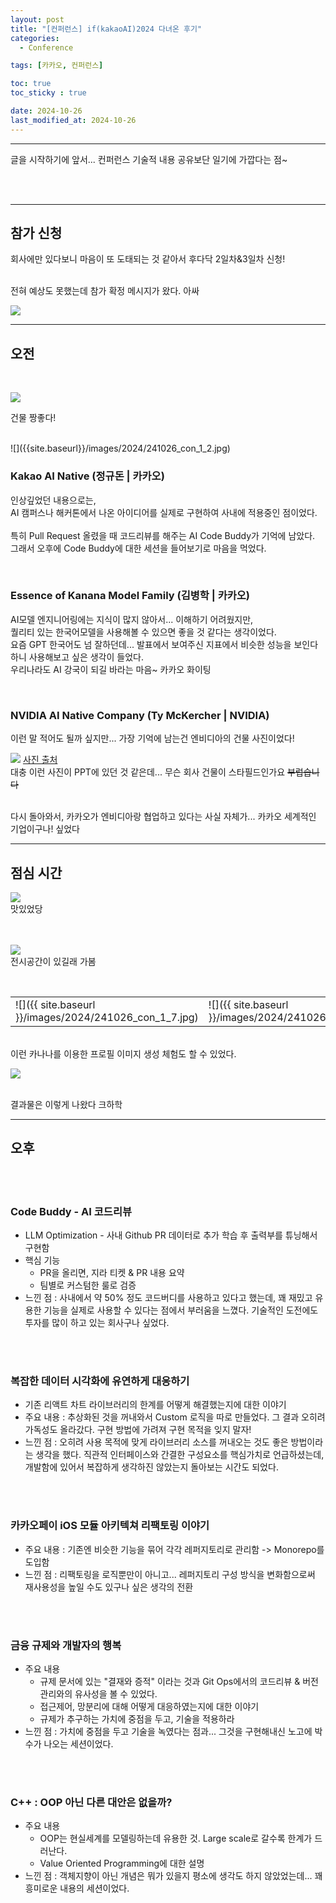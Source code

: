 ```yaml
---
layout: post
title: "[컨퍼런스] if(kakaoAI)2024 다녀온 후기"
categories: 
  - Conference

tags: [카카오, 컨퍼런스]

toc: true
toc_sticky : true

date: 2024-10-26
last_modified_at: 2024-10-26
---
```





---
글을 시작하기에 앞서... 컨퍼런스 기술적 내용 공유보단 일기에 가깝다는 점~

<br /><br />
 

---
## 참가 신청

회사에만 있다보니 마음이 또 도태되는 것 같아서 후다닥 2일차&3일차 신청! <br>

<br>
전혀 예상도 못했는데 참가 확정 메시지가 왔다. 아싸

![]({{site.baseurl}}/images/2024/241026_con_1_1.png)


---
## 오전

<br>

![]({{site.baseurl}}/images/2024/241026_con_1_6.jpg)
<br>

건물 짱좋다!

<br>
![]({{site.baseurl}}/images/2024/241026_con_1_2.jpg)

### Kakao AI Native (정규돈 | 카카오)
인상깊었던 내용으로는, <br>
AI 캠퍼스나 해커톤에서 나온 아이디어를 실제로 구현하여 사내에 적용중인 점이었다. <br>
<br>
특히 Pull Request 올렸을 때 코드리뷰를 해주는 AI Code Buddy가 기억에 남았다. <br>
그래서 오후에 Code Buddy에 대한 세션을 들어보기로 마음을 먹었다. <br>

<br>

### Essence of Kanana Model Family (김병학 | 카카오)
AI모델 엔지니어링에는 지식이 많지 않아서... 이해하기 어려웠지만, <br>
퀄리티 있는 한국어모델을 사용해볼 수 있으면 좋을 것 같다는 생각이었다. <br>
요즘 GPT 한국어도 넘 잘하던데... 발표에서 보여주신 지표에서 비슷한 성능을 보인다 하니 사용해보고 싶은 생각이 들었다. <br>
우리나라도 AI 강국이 되길 바라는 마음~ 카카오 화이팅


<br>

### NVIDIA AI Native Company (Ty McKercher | NVIDIA)
이런 말 적어도 될까 싶지만... 가장 기억에 남는건 엔비디아의 건물 사진이었다! <br>


![]({{site.baseurl}}/images/2024/241026_con_1_3.jpg)
[사진 출처](https://www.tomshardware.com/news/nvidia-shares-first-look-inside-massive-new-voyager-building) 
<br>
대충 이런 사진이 PPT에 있던 것 같은데... 무슨 회사 건물이 스타필드인가요 ~~부럽습니다~~

<br>
다시 돌아와서, 카카오가 엔비디아랑 협업하고 있다는 사실 자체가... 카카오 세계적인 기업이구나! 싶었다

---
## 점심 시간
![]({{site.baseurl}}/images/2024/241026_con_1_4.jpg)
<br>
맛있었당

<br><br>
![]({{site.baseurl}}/images/2024/241026_con_1_5.jpg)
<br>
전시공간이 있길래 가봄

<br>

|  |  |
|----------|----------|
| ![]({{ site.baseurl }}/images/2024/241026_con_1_7.jpg) | ![]({{ site.baseurl }}/images/2024/241026_con_1_8.jpg) |



<br>
이런 카나나를 이용한 프로필 이미지 생성 체험도 할 수 있었다.

![]({{site.baseurl}}/images/2024/241026_con_1_9.jpg)

<br> 
결과물은 이렇게 나왔다 크하학


---
## 오후

<br><br>
### Code Buddy - AI 코드리뷰
- LLM Optimization - 사내 Github PR 데이터로 추가 학습 후 출력부를 튜닝해서 구현함
- 핵심 기능
  - PR을 올리면, 지라 티켓 & PR 내용 요약
  - 팀별로 커스텀한 룰로 검증
- 느낀 점 : 사내에서 약 50% 정도 코드버디를 사용하고 있다고 했는데, 꽤 재밌고 유용한 기능을 실제로 사용할 수 있다는 점에서 부러움을 느꼈다. 
  기술적인 도전에도 투자를 많이 하고 있는 회사구나 싶었다.

<br><br>
### 복잡한 데이터 시각화에 유연하게 대응하기
- 기존 리액트 차트 라이브러리의 한계를 어떻게 해결했는지에 대한 이야기
- 주요 내용 : 추상화된 것을 꺼내와서 Custom 로직을 따로 만들었다. 그 결과 오히려 가독성도 올라갔다. 구현 방법에 가려져 구현 목적을 잊지 말자!
- 느낀 점 : 오히려 사용 목적에 맞게 라이브러리 소스를 꺼내오는 것도 좋은 방법이라는 생각을 했다. 직관적 인터페이스와 간결한 구성요소를 핵심가치로 언급하셨는데, 개발함에 있어서 복잡하게 생각하진 않았는지 돌아보는 시간도 되었다.

<br><br>
### 카카오페이 iOS 모듈 아키텍쳐 리팩토링 이야기
- 주요 내용 : 기존엔 비슷한 기능을 묶어 각각 레퍼지토리로 관리함 -> Monorepo를 도입함 
- 느낀 점 : 리팩토링을 로직뿐만이 아니고... 레퍼지토리 구성 방식을 변화함으로써 재사용성을 높일 수도 있구나 싶은 생각의 전환


<br><br>
### 금융 규제와 개발자의 행복
- 주요 내용
  - 규제 문서에 있는 "결재와 증적" 이라는 것과 Git Ops에서의 코드리뷰 & 버전관리와의 유사성을 볼 수 있었다.
  - 접근제어, 망분리에 대해 어떻게 대응하였는지에 대한 이야기
  - 규제가 추구하는 가치에 중점을 두고, 기술을 적용하라
- 느낀 점 : 가치에 중점을 두고 기술을 녹였다는 점과... 그것을 구현해내신 노고에 박수가 나오는 세션이었다.

<br><br>
### C++ : OOP 아닌 다른 대안은 없을까?
- 주요 내용
  - OOP는 현실세계를 모델링하는데 유용한 것. Large scale로 갈수록 한계가 드러난다.
  - Value Oriented Programming에 대한 설명
- 느낀 점 : 객체지향이 아닌 개념은 뭐가 있을지 평소에 생각도 하지 않았었는데... 꽤 흥미로운 내용의 세션이었다.
